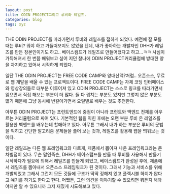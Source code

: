 ```yaml
---
layout: post
title: ODIN PROJECT그리고 루비와 레일즈.
categories: blog
tags: xyz
---
```


THE ODIN PROJECT를 따라가면서 루비와 레일즈를 접하게 되었다. 예전에 잘 모를 때는 루비? 뭐야 하고 거들떠보지도 않았을 텐데, 내가 좋아하는 개발자인 DHH가 레일즈를 만든 장본인이기도 하고.. 베이스캠프가 레일즈로 만들어졌다고 하고...ㅋㅋ 사심이 가득해져서 한 번쯤 배워보고 싶어 지던 찰나에 ODIN PROJECT커리큘럼에 방대한 양을 차지하고 있어서 시작하게 되었다.

일단 THE ODIN PROJECT는 FREE CODE CAMP와 양대산맥?처럼.. 오픈소스, 무료로 웹 개발을 배울 수 있는 프로젝트이다. FREE CODE CAMP는 자체 코딩 인터페이스와 영상강의들로 대부분 이루어져 있고 ODIN PROJECT는 스스로 링크를 따라가면서 읽으면서 직접 해보는 부분이 더 많다. 둘 다 겹치는 부분도 있지만 그렇지 않은 부분도 많기 때문에 그냥 동시에 번갈아가면서 요일별로 배우는 것도 추천한다.

아무튼 ODIN PROJECT는 프런트엔드에 중점이 아니라 프런트와 백엔드 전체를 아우르는 커리큘럼으로 짜여 있다. 기본적인 웹을 익힌 후에는 오랜 부분 루비 온 레일즈를 활용한 백엔드를 배우는데 할애하고 있다. 아무튼 그래서 내가 하는 부분은 루비의 문법을 익히고 간단한 알고리즘 문제들을 풀어 보는 것과, 레일즈를 활용해 웹을 띄워보는 것이다.

일단 레일즈는 다른 웹 프레임워크와 다르게, 제품에서 뽑아져 나온 프레임워크라는 큰 차별점이 있다. 무슨 말인즉슨, DHH가 베이스캠프를 만들 때 루비를 사용해서 만들기 시작하다가 필요에 의해서 레일즈를 만들게 되었고, 베이스캠프가 완성된 후에, 제품에서 레일즈를 뽑아내서 오픈소스 프레임워크가 된 것이다. 그래서 기능과 서비스를 위해 개발되었고 그래서 그런지 모든 것들에 구조가 딱딱 정해져 있고 플렉시블 하지가 않다고 얘기를 하기도 한다고 한다.
어쨌든, 그런 의견을 이야기할 수 있으려면 뭐든지 해봐야지만 알 수 있으니까 그저 재밌게 시도해보고 있다.
